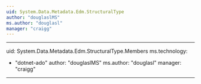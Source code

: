 ```yaml
---
uid: System.Data.Metadata.Edm.StructuralType
author: "douglaslMS"
ms.author: "douglasl"
manager: "craigg"
---
```


---
uid: System.Data.Metadata.Edm.StructuralType.Members
ms.technology: 
  - "dotnet-ado"
author: "douglaslMS"
ms.author: "douglasl"
manager: "craigg"
---

